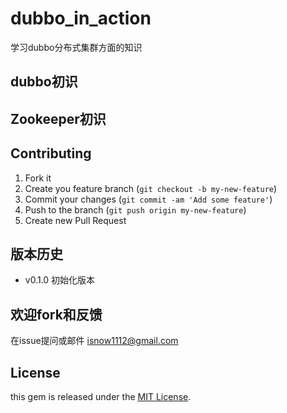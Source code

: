 # dubbo_in_action
学习dubbo分布式集群方面的知识


## dubbo初识

## Zookeeper初识

## Contributing

1.   Fork it
2.   Create you feature branch (`git checkout -b my-new-feature`)
3.   Commit your changes (`git commit -am 'Add some feature'`)
4.   Push to the branch (`git push origin my-new-feature`)
5.   Create new Pull Request

## 版本历史
-   v0.1.0   初始化版本

## 欢迎fork和反馈

在issue提问或邮件 isnow1112@gmail.com

## License

this gem is released under the [MIT License](http://www.opensource.org/licenses/MIT).






